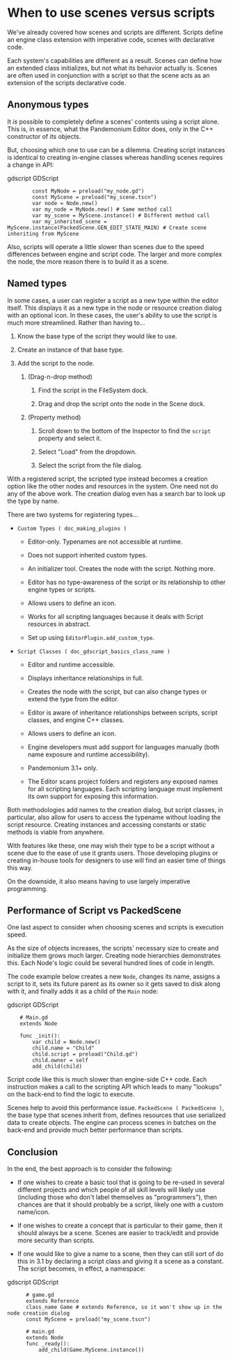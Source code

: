 

# When to use scenes versus scripts

We've already covered how scenes and scripts are different. Scripts
define an engine class extension with imperative code, scenes with
declarative code.

Each system's capabilities are different as a result.
Scenes can define how an extended class initializes, but not what its
behavior actually is. Scenes are often used in conjunction with a script so
that the scene acts as an extension of the scripts declarative code.

## Anonymous types

It *is* possible to completely define a scenes' contents using a script alone.
This is, in essence, what the Pandemonium Editor does, only in the C++ constructor
of its objects.

But, choosing which one to use can be a dilemma. Creating script instances
is identical to creating in-engine classes whereas handling scenes requires
a change in API:

gdscript GDScript

```
        const MyNode = preload("my_node.gd")
        const MyScene = preload("my_scene.tscn")
        var node = Node.new()
        var my_node = MyNode.new() # Same method call
        var my_scene = MyScene.instance() # Different method call
        var my_inherited_scene = MyScene.instance(PackedScene.GEN_EDIT_STATE_MAIN) # Create scene inheriting from MyScene
```

Also, scripts will operate a little slower than scenes due to the
speed differences between engine and script code. The larger and more complex
the node, the more reason there is to build it as a scene.

## Named types

In some cases, a user can register a script as a new type within the editor
itself. This displays it as a new type in the node or resource creation dialog
with an optional icon. In these cases, the user's ability to use the script
is much more streamlined. Rather than having to...

1. Know the base type of the script they would like to use.

2. Create an instance of that base type.

3. Add the script to the node.

   1. (Drag-n-drop method)

      1. Find the script in the FileSystem dock.

      2. Drag and drop the script onto the node in the Scene dock.

   2. (Property method)

      1. Scroll down to the bottom of the Inspector to find the `script` property and select it.

      2. Select "Load" from the dropdown.

      3. Select the script from the file dialog.

With a registered script, the scripted type instead becomes a creation option
like the other nodes and resources in the system. One need not do any of the
above work. The creation dialog even has a search bar to look up the type by
name.

There are two systems for registering types...

- `Custom Types ( doc_making_plugins )`

   - Editor-only. Typenames are not accessible at runtime.

   - Does not support inherited custom types.

   - An initializer tool. Creates the node with the script. Nothing more.

   - Editor has no type-awareness of the script or its relationship
     to other engine types or scripts.

   - Allows users to define an icon.

   - Works for all scripting languages because it deals with Script resources in abstract.

   - Set up using `EditorPlugin.add_custom_type`.

- `Script Classes ( doc_gdscript_basics_class_name )`

   - Editor and runtime accessible.

   - Displays inheritance relationships in full.

   - Creates the node with the script, but can also change types
     or extend the type from the editor.

   - Editor is aware of inheritance relationships between scripts,
     script classes, and engine C++ classes.

   - Allows users to define an icon.

   - Engine developers must add support for languages manually (both name exposure and
     runtime accessibility).

   - Pandemonium 3.1+ only.

   - The Editor scans project folders and registers any exposed names for all
     scripting languages. Each scripting language must implement its own
     support for exposing this information.

Both methodologies add names to the creation dialog, but script classes, in
particular, also allow for users to access the typename without loading the
script resource. Creating instances and accessing constants or static methods
is viable from anywhere.

With features like these, one may wish their type to be a script without a
scene due to the ease of use it grants users. Those developing plugins or
creating in-house tools for designers to use will find an easier time of things
this way.

On the downside, it also means having to use largely imperative programming.

## Performance of Script vs PackedScene

One last aspect to consider when choosing scenes and scripts is execution speed.

As the size of objects increases, the scripts' necessary size to create and
initialize them grows much larger. Creating node hierarchies demonstrates this.
Each Node's logic could be several hundred lines of code in length.

The code example below creates a new `Node`, changes its name, assigns a
script to it, sets its future parent as its owner so it gets saved to disk along
with it, and finally adds it as a child of the `Main` node:

gdscript GDScript

```
    # Main.gd
    extends Node

    func _init():
        var child = Node.new()
        child.name = "Child"
        child.script = preload("Child.gd")
        child.owner = self
        add_child(child)
```

Script code like this is much slower than engine-side C++ code. Each instruction
makes a call to the scripting API which leads to many "lookups" on the back-end
to find the logic to execute.

Scenes help to avoid this performance issue. `PackedScene
( PackedScene )`, the base type that scenes inherit from, defines resources
that use serialized data to create objects. The engine can process scenes in
batches on the back-end and provide much better performance than scripts.

## Conclusion

In the end, the best approach is to consider the following:

- If one wishes to create a basic tool that is going to be re-used in several
  different projects and which people of all skill levels will likely use
  (including those who don't label themselves as "programmers"), then chances
  are that it should probably be a script, likely one with a custom name/icon.

- If one wishes to create a concept that is particular to their game, then it
  should always be a scene. Scenes are easier to track/edit and provide more
  security than scripts.

- If one would like to give a name to a scene, then they can still sort of do
  this in 3.1 by declaring a script class and giving it a scene as a constant.
  The script becomes, in effect, a namespace:

gdscript GDScript

```
      # game.gd
      extends Reference
      class_name Game # extends Reference, so it won't show up in the node creation dialog
      const MyScene = preload("my_scene.tscn")

      # main.gd
      extends Node
      func _ready():
          add_child(Game.MyScene.instance())
```